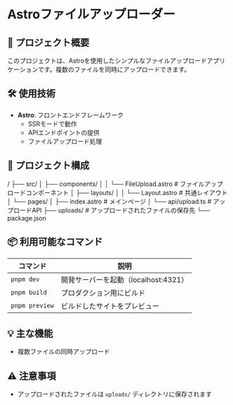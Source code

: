 # Astroファイルアップローダー

## 📝 プロジェクト概要

このプロジェクトは、Astroを使用したシンプルなファイルアップロードアプリケーションです。複数のファイルを同時にアップロードできます。

## 🛠️ 使用技術

- **Astro**: フロントエンドフレームワーク
  - SSRモードで動作
  - APIエンドポイントの提供
  - ファイルアップロード処理

## 🚀 プロジェクト構成

/
├── src/
│   ├── components/
│   │   └── FileUpload.astro    # ファイルアップロードコンポーネント
│   ├── layouts/
│   │   └── Layout.astro        # 共通レイアウト
│   └── pages/
│       ├── index.astro         # メインページ
│       └── api/upload.ts       # アップロードAPI
├── uploads/                    # アップロードされたファイルの保存先
└── package.json

## 📦 利用可能なコマンド

| コマンド | 説明 |
|----------|------|
| `pnpm dev` | 開発サーバーを起動（localhost:4321） |
| `pnpm build` | プロダクション用にビルド |
| `pnpm preview` | ビルドしたサイトをプレビュー |

## 💡 主な機能

- 複数ファイルの同時アップロード

## ⚠️ 注意事項

- アップロードされたファイルは `uploads/` ディレクトリに保存されます

